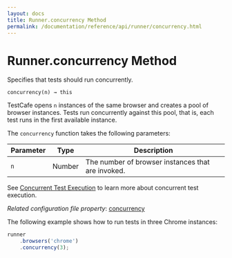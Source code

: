 ```yaml
---
layout: docs
title: Runner.concurrency Method
permalink: /documentation/reference/api/runner/concurrency.html
---
```

# Runner.concurrency Method

Specifies that tests should run concurrently.

```text
concurrency(n) → this
```

TestCafe opens `n` instances of the same browser and creates a pool of browser instances.
Tests run concurrently against this pool, that is, each test runs in the first available instance.

The `concurrency` function takes the following parameters:

Parameter | Type    | Description
--------- | ------- | --------
`n`  | Number | The number of browser instances that are invoked.

See [Concurrent Test Execution](../../../guides/basic-guides/run-tests.md#concurrent-test-execution) to learn more about concurrent test execution.

*Related configuration file property*: [concurrency](../../configuration-file.md#concurrency)

The following example shows how to run tests in three Chrome instances:

```js
runner
    .browsers('chrome')
    .concurrency(3);
```
